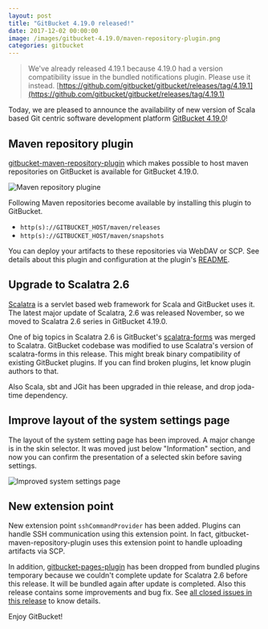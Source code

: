 ```yaml
---
layout: post
title: "GitBucket 4.19.0 released!"
date: 2017-12-02 00:00:00
image: /images/gitbucket-4.19.0/maven-repository-plugin.png
categories: gitbucket
---
```


> We've already released 4.19.1 because 4.19.0 had a version compatibility issue in the bundled notifications plugin. Please use it instead.
> [https://github.com/gitbucket/gitbucket/releases/tag/4.19.1](https://github.com/gitbucket/gitbucket/releases/tag/4.19.1)

Today, we are pleased to announce the availability of new version of Scala based Git centric software development platform [GitBucket 4.19.0](https://github.com/gitbucket/gitbucket/releases/tag/4.19.0)!

## Maven repository plugin

[gitbucket-maven-repository-plugin](https://github.com/takezoe/gitbucket-maven-repository-plugin) which makes possible to host maven repositories on GitBucket is available for GitBucket 4.19.0.

![Maven repository plugine]({{site.baseurl}}/images/gitbucket-4.19.0/maven-repository-plugin.png)

Following Maven repositories become available by installing this plugin to GitBucket.

- `http(s)://GITBUCKET_HOST/maven/releases`
- `http(s)://GITBUCKET_HOST/maven/snapshots`

You can deploy your artifacts to these repositories via WebDAV or SCP. See details about this plugin and configuration at the plugin's [README](https://github.com/takezoe/gitbucket-maven-repository-plugin/blob/master/README.md).

## Upgrade to Scalatra 2.6

[Scalatra](http://scalatra.org/) is a servlet based web framework for Scala and GitBucket uses it. The latest major update of Scalatra, 2.6 was released November, so we moved to Scalatra 2.6 series in GitBucket 4.19.0.

One of big topics in Scalatra 2.6 is GitBucket's [scalatra-forms](https://github.com/gitbucket/scalatra-forms) was merged to Scalatra. GitBucket codebase was modified to use Scalatra's version of scalatra-forms in this release. This might break binary compatibility of existing GitBucket plugins. If you can find broken plugins, let know plugin authors to that.

Also Scala, sbt and JGit has been upgraded in thie release, and drop joda-time dependency.

## Improve layout of the system settings page

The layout of the system setting page has been improved. A major change is in the skin selector. It was moved just below "Information" section, and now you can confirm the presentation of a selected skin before saving settings.

![Improved system settings page]({{site.baseurl}}/images/gitbucket-4.19.0/system-settings.png)

## New extension point

New extension point `sshCommandProvider` has been added. Plugins can handle SSH communication using this extension point. In fact, gitbucket-maven-repository-plugin uses this extension point to handle uploading artifacts via SCP.

In addition, [gitbucket-pages-plugin](https://github.com/gitbucket/gitbucket-pages-plugin) has been dropped from bundled plugins temporary because we couldn't complete update for Scalatra 2.6 before this release. It will be bundled again after update is completed. Also this release contains some improvements and bug fix. See [all closed issues in this release](https://github.com/gitbucket/gitbucket/issues?q=is%3Aclosed+milestone%3A4.19.0) to know details.

Enjoy GitBucket!
